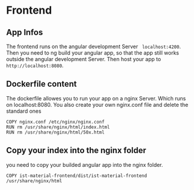 # Frontend


## App Infos
The frontend runs on the angular development Server ` localhost:4200`. Then you need to ng build your angular app, so that the app still works outside the angular development Server. Then host your app to `http://localhost:8080`. 

## Dockerfile content
The dockerfile allowes you to run your app on a nginx Server. Which runs on localhost:8080. You also create your own nginx.conf file and delete the standard ones

```
COPY nginx.conf /etc/nginx/nginx.conf
RUN rm /usr/share/nginx/html/index.html
RUN rm /usr/share/nginx/html/50x.html
```


## Copy your index into the nginx folder
you need to copy your builded angular app into the nginx folder. 
```
COPY ist-material-frontend/dist/ist-material-frontend /usr/share/nginx/html
```